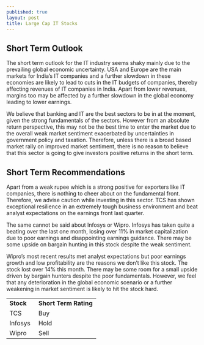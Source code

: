 ```yaml
---
published: true
layout: post
title: Large Cap IT Stocks
---
```


Short Term Outlook
--------------------
The short term outlook for the IT industry seems shaky mainly due to the prevailing global economic uncertainty. USA and Europe are the main markets for India’s IT companies and a further slowdown in these economies are likely to lead to cuts in the IT budgets of companies, thereby affecting revenues of IT companies in India. Apart from lower revenues, margins too may be affected by a further slowdown in the global economy leading to lower earnings.

<!---abstract-->

We believe that banking and IT are the best sectors to be in at the moment, given the strong fundamentals of the sectors. However from an absolute return perspective, this may not be the best time to enter the market due to the overall weak market sentiment exacerbated by uncertainties in government policy and taxation. Therefore, unless there is a broad based market rally on improved market sentiment, there is no reason to believe that this sector is going to give investors positive returns in the short term.

Short Term Recommendations
-------------------------

Apart from a weak rupee which is a strong positive for exporters like IT companies, there is nothing to cheer about on the fundamental front. Therefore, we advise caution while investing in this sector.  TCS has shown exceptional resilience in an extremely tough business environment and beat analyst expectations on the earnings front last quarter. 

The same cannot be said about Infosys or Wipro. Infosys has taken quite a beating over the last one month, losing over 11% in market capitalization due to poor earnings and disappointing earnings guidance. There may be some upside on bargain hunting in this stock despite the weak sentiment. 

Wipro’s most recent results met analyst expectations but poor earnings growth and low profitability are the reasons we don’t like this stock. The stock lost over 14% this month. There may be some room for a small upside driven by bargain hunters despite the poor fundamentals. However, we feel that any deterioration in the global economic scenario or a further weakening in market sentiment is likely to hit the stock hard.


<table class="table table-striped table-bordered" >
<tbody>
<tr>
<td width="32%" nowrap="" valign="bottom" ><b>Stock</b></td>
<td width="67%" nowrap="" valign="bottom" ><b>Short Term Rating</b></td>
</tr>

<tr>
<td width="32%" nowrap="" valign="bottom" >TCS</td>
<td width="67%" nowrap="" valign="bottom" >Buy</td>
</tr>

<tr>
<td width="32%" nowrap="" valign="bottom" >Infosys</td>
<td width="67%" nowrap="" valign="bottom" >Hold</td>
</tr>

<tr>
<td width="32%" nowrap="" valign="bottom" >Wipro</td>
<td width="67%" nowrap="" valign="bottom" >Sell</td>
</tr>

</tbody>
</table>

